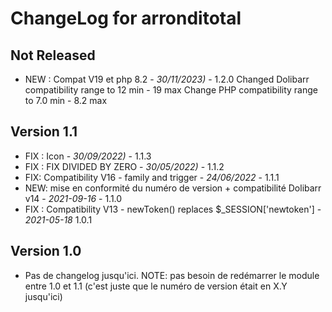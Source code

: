 # ChangeLog for arronditotal

## Not Released

- NEW : Compat V19 et php 8.2 - *30/11/2023)* - 1.2.0
  Changed Dolibarr compatibility range to 12 min - 19 max
  Change PHP compatibility range to 7.0 min - 8.2 max


## Version 1.1
- FIX : Icon - *30/09/2022)* - 1.1.3
- FIX : FIX DIVIDED BY ZERO  - *30/05/2022)* - 1.1.2  
- FIX: Compatibility V16 - family and trigger - *24/06/2022* - 1.1.1
- NEW: mise en conformité du numéro de version + compatibilité Dolibarr
  v14 - *2021-09-16* - 1.1.0
- FIX : Compatibility V13 - newToken() replaces
  $_SESSION['newtoken'] - *2021-05-18* 1.0.1

## Version 1.0

- Pas de changelog jusqu'ici. NOTE: pas besoin de redémarrer le module entre 1.0
  et 1.1 (c'est juste que le numéro de version était en X.Y jusqu'ici)
